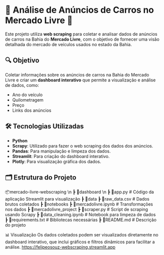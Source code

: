 # 🚗 Análise de Anúncios de Carros no Mercado Livre 🚗

Este projeto utiliza **web scraping** para coletar e analisar dados de anúncios de carros na Bahia do **Mercado Livre**, com o objetivo de fornecer uma visão detalhada do mercado de veículos usados no estado da Bahia.

## 🔍 Objetivo

Coletar informações sobre os anúncios de carros na Bahia do Mercado Livre e criar um **dashboard interativo** que permite a visualização e análise de dados, como:
- Ano do veículo
- Quilometragem
- Preço
- Links dos anúncios

## 🛠️ Tecnologias Utilizadas

- **Python**
- **Scrapy**: Utilizado para fazer o web scraping dos dados dos anúncios.
- **Pandas**: Para manipulação e limpeza dos dados.
- **Streamlit**: Para criação do dashboard interativo.
- **Plotly**: Para visualização gráfica dos dados.

## 🗂️ Estrutura do Projeto
📦mercado-livre-webscraping \n
 ┣ 📂dashboard \n
   ┣ 📜app.py  # Código da aplicação Streamlit para visualização
 ┣ 📂data
   ┣ 📜raw_data.csv  # Dados brutos coletados
 ┣ 📂notebooks
   ┣ 📜mercadolivre.ipynb  # Transformações nos dados
 ┣ 📂mercadolivre_project
   ┣ 📜scraper.py  # Script de scraping usando Scrapy
   ┣ 📜data_cleaning.ipynb  # Notebook para limpeza de dados
 ┣ 📜requirements.txt  # Bibliotecas necessárias
 ┣ 📜README.md  # Descrição do projeto

 📊 Visualização
Os dados coletados podem ser visualizados diretamente no dashboard interativo, que inclui gráficos e filtros dinâmicos para facilitar a análise.
https://felipeosouz-webscraping.streamlit.app
